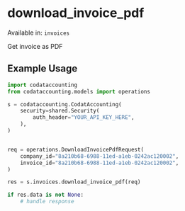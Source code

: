 # download_invoice_pdf
Available in: `invoices`

Get invoice as PDF

## Example Usage
```python
import codataccounting
from codataccounting.models import operations

s = codataccounting.CodatAccounting(
    security=shared.Security(
        auth_header="YOUR_API_KEY_HERE",
    ),
)


req = operations.DownloadInvoicePdfRequest(
    company_id="8a210b68-6988-11ed-a1eb-0242ac120002",
    invoice_id="8a210b68-6988-11ed-a1eb-0242ac120002",
)

res = s.invoices.download_invoice_pdf(req)

if res.data is not None:
    # handle response
```
